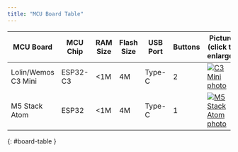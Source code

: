 ```yaml
---
title: "MCU Board Table"
---
```

<script src="https://code.jquery.com/jquery-3.6.0.min.js"></script>

<link rel="stylesheet" href="https://cdn.datatables.net/2.1.4/css/dataTables.dataTables.css" />

<script src="https://cdn.datatables.net/2.1.4/js/dataTables.js"></script>


| MCU Board  | MCU Chip | RAM Size | Flash Size | USB Port | Buttons | Picture (click to enlarge) |
| ---------- | -------- | -------- |----------- |--------- |-------- |--------------------------- |
| Lolin/Wemos C3 Mini | ESP32-C3 | &lt;1M | 4M | Type-C | 2 | [![C3 Mini photo](https://micropython.org/resources/micropython-media/boards/LOLIN_C3_MINI/lolin_c3_mini.thumb.jpg)](https://micropython.org/resources/micropython-media/boards/LOLIN_C3_MINI/lolin_c3_mini.jpg) |
| M5 Stack Atom | ESP32 | &lt;1M | 4M | Type-C | 1 | [![M5 Stack Atom photo](https://micropython.org/resources/micropython-media/boards/M5STACK_ATOM/m5stack_atom.thumb.jpg)](https://micropython.org/resources/micropython-media/boards/M5STACK_ATOM/m5stack_atom.jpg) |
{: #board-table }

<script>
$(document).ready( function () {
    $('board-table').DataTable();
} );
</script>
